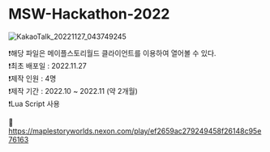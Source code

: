 # MSW-Hackathon-2022


![KakaoTalk_20221127_043749245](https://user-images.githubusercontent.com/66564091/204135905-36ddbffd-2360-4ce0-b734-7e8c83521108.jpg)


❗해당 파일은 메이플스토리월드 클라이언트를 이용하여 열어볼 수 있다.<br>
❗최초 배포일 : 2022.11.27<br>
❗제작 인원 : 4명<br>
❗제작 기간 : 2022.10 ~ 2022.11 (약 2개월)<br>
❗Lua Script 사용

🔗 https://maplestoryworlds.nexon.com/play/ef2659ac279249458f26148c95e76163
